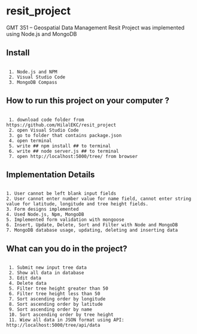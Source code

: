 # resit_project
GMT 351 – Geospatial Data Management Resit Project was implemented using Node.js and MongoDB

## Install

```

 1. Node.js and NPM
 2. Visual Studio Code
 3. MongoDB Compass

```

## How to run this project on your computer ?

```

 1. download code folder from https://github.com/HilalEKC/resit_project
 2. open Visual Studio Code
 3. go to folder that contains package.json
 4. open terminal
 5. write ## npm install ## to terminal
 6. write ## node server.js ## to terminal
 7. open http://localhost:5000/tree/ from browser

```

## Implementation Details

```

1. User cannot be left blank input fields
2. User cannot enter number value for name field, cannot enter string value for latitude, longitude and tree height fields.
3. Form designs implemented
4. Used Node.js, Npm, MongoDB
5. Implemented form validation with mongoose
6. Insert, Update, Delete, Sort and Filter with Node and MongoDB
7. MongoDB database usage, updating, deleting and inserting data

```




## What can you do in the project?

```

 1. Submit new input tree data
 2. Show all data in database
 3. Edit data
 4. Delete data
 5. Filter tree height greater than 50
 6. Filter tree height less than 50
 7. Sort ascending order by longitude
 8. Sort ascending order by latitude
 9. Sort ascending order by name
 10. Sort ascending order by tree height
 11. Wiew all data in JSON format using API: http://localhost:5000/tree/api/data

```

